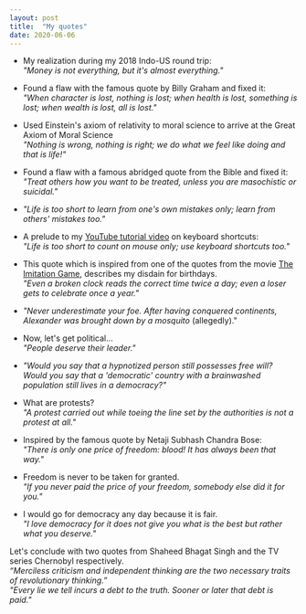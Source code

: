```yaml
---
layout: post
title:  "My quotes"
date: 2020-06-06
---
```




* My realization during my 2018 Indo-US round trip:  
*"Money is not everything, but it's almost everything."*

* Found a flaw with the famous quote by Billy Graham and fixed it:  
*"When character is lost, nothing is lost; when health is lost, something is lost; when wealth is lost, all is lost."*

* Used Einstein's axiom of relativity to moral science to arrive at the Great Axiom of Moral Science  
*"Nothing is wrong, nothing is right; we do what we feel like doing and that is life!"*

* Found a flaw with a famous abridged quote from the Bible and fixed it:  
*"Treat others how you want to be treated, unless you are masochistic or suicidal."*

* *"Life is too short to learn from one's own mistakes only; learn from others' mistakes too."*

* A prelude to my [YouTube tutorial video](https://youtu.be/-fsQ5yuSVNk) on keyboard shortcuts:  
*"Life is too short to count on mouse only; use keyboard shortcuts too."*

* This quote which is inspired from one of the quotes from the movie [The Imitation Game](https://en.wikipedia.org/wiki/The_Imitation_Game), describes my disdain for birthdays.  
*"Even a broken clock reads the correct time twice a day; even a loser gets to celebrate once a year."*

* *"Never underestimate your foe. After having conquered continents, Alexander was brought down by a mosquito* (allegedly)." 

* Now, let's get political...  
*"People deserve their leader."*

* *"Would you say that a hypnotized person still possesses free will? Would you say that a 'democratic' country with a brainwashed population still lives in a democracy?"*

* What are protests?  
*"A protest carried out while toeing the line set by the authorities is not a protest at all."*

* Inspired by the famous quote by Netaji Subhash Chandra Bose:  
*"There is only one price of freedom: blood! It has always been that way."*

* Freedom is never to be taken for granted.  
*"If you never paid the price of your freedom, somebody else did it for you."*

* I would go for democracy any day because it is fair.  
*"I love democracy for it does not give you what is the best but rather what you deserve."*

Let's conclude with two quotes from Shaheed Bhagat Singh and the TV series Chernobyl respectively.  
*“Merciless criticism and independent thinking are the two necessary traits of revolutionary thinking.”*  
*"Every lie we tell incurs a debt to the truth. Sooner or later that debt is paid."*

